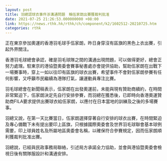 ```yaml
---
layout: post
title: 羽總認球衣事件涉溝通問題　稱伍家朗出賽獲裁判批准　
date: 2021-07-25 21:26:53.000000000 +08:00
link: https://news.rthk.hk/rthk/ch/component/k2/1602512-20210725.htm
categories: rthk
---
```


正在東京參加奧運的香港羽毛球手伍家朗，昨日身穿沒有區旗的黑色上衣出賽，引起外界關注。

香港羽毛球總會承認，確是羽毛球隊之間的溝通出現問題，可以做得更好，總會正努力處理。駐東京的港協暨奧委會賽事秘書處亦會提供協助，幫助伍家朗在出戰下一場賽事時，穿上一如以往印有區旗的球衣出賽，希望事件不會對伍家朗參賽有任何影響，又呼籲市民繼續為港隊打氣，讓運動員專注比賽。

羽毛球總會在新聞稿表示，伍家朗在出發奧運前，未能與現有贊助商續約，在時間非常緊迫下，伍家朗決定先自行安排參賽，而羽總在獲悉後，已即時向香港奧運贊助商FILA要求提供出賽球衣給伍家朗，以應付在日本當地的訓練及之後的多場賽事。

羽總又說，在第一天比賽當日，伍家朗選擇穿著自行安排的球衣出賽，在時間緊迫及專心備戰下未有提出要印上區旗，只根據國際奧委會及世界羽毛球聯會基本球例需要，印上球員姓名及所屬地區奧委會名稱，以確保符合參賽規定，因而伍家朗順利獲裁判批准出賽。

羽總說，已經與民政事務局聯絡，引述局方承諾全力協助，並會與港協暨奧委會檢視日後有關隊服設計和溝通安排。
